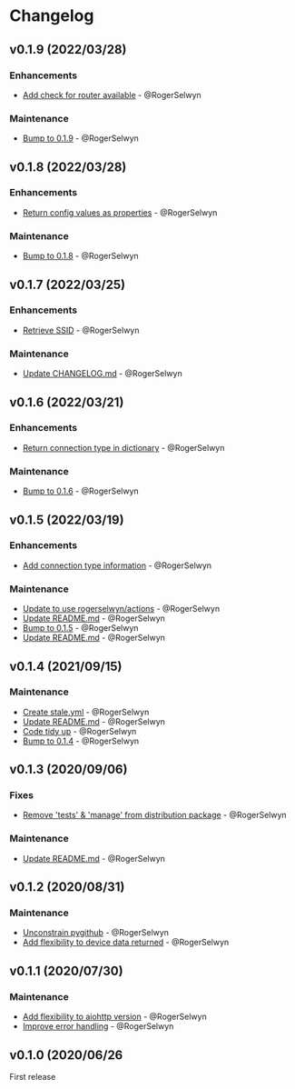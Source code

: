 # Changelog

## v0.1.9 (2022/03/28)
### Enhancements
- [Add check for router available](https://github.com/RogerSelwyn/skyq_hub/commit/4bf2e9d7151525f618b8416b8c57183f617a719c) - @RogerSelwyn

### Maintenance
- [Bump to 0.1.9](https://github.com/RogerSelwyn/skyq_hub/commit/0005cde484d65a7582146fd9024b9f7016835670) - @RogerSelwyn

## v0.1.8 (2022/03/28)
### Enhancements
- [Return config values as properties](https://github.com/RogerSelwyn/skyq_hub/commit/6bda1dd8ae49e3871bc2ad8ab294d3fe855728fc) - @RogerSelwyn

### Maintenance
- [Bump to 0.1.8](https://github.com/RogerSelwyn/skyq_hub/commit/fcf852863644a0b2b448a945b528723808e9422b) - @RogerSelwyn

## v0.1.7 (2022/03/25)
### Enhancements
- [Retrieve SSID](https://github.com/RogerSelwyn/skyq_hub/commit/4864c37db2f167e7a4fb026024becbf30299e3a6) - @RogerSelwyn
### Maintenance
- [Update CHANGELOG.md](https://github.com/RogerSelwyn/skyq_hub/commit/25cdd4a7910fe0bcc9000c53007e92cff02c6ee1) - @RogerSelwyn

## v0.1.6 (2022/03/21)
### Enhancements
- [Return connection type in dictionary](https://github.com/RogerSelwyn/skyq_hub/commit/d1f87a5c67335474e42f4c93e647891bb80b26cb) - @RogerSelwyn

### Maintenance
- [Bump to 0.1.6](https://github.com/RogerSelwyn/skyq_hub/commit/764a7ce4b27a8e0bc9045d4b383e8817b7598a14) - @RogerSelwyn

## v0.1.5 (2022/03/19)
### Enhancements
- [Add connection type information](https://github.com/RogerSelwyn/skyq_hub/commit/13a33fc04cd3541d0909e3fbb25289d0d51590b2) - @RogerSelwyn

### Maintenance
- [Update to use rogerselwyn/actions](https://github.com/RogerSelwyn/skyq_hub/commit/d4f7a918d986b56b8bc1a94647fb4057cd61292b) - @RogerSelwyn
- [Update README.md](https://github.com/RogerSelwyn/skyq_hub/commit/867b35e057d13050316dd3425137371073868648) - @RogerSelwyn
- [Bump to 0.1.5](https://github.com/RogerSelwyn/skyq_hub/commit/8007cc5c8d201d1608df5f8b4dd32793e5691d24) - @RogerSelwyn
- [Update README.md](https://github.com/RogerSelwyn/skyq_hub/commit/13a13f4a44949cbe1b5cefde05c80c9755ab34c5) - @RogerSelwyn

## v0.1.4 (2021/09/15)
### Maintenance
- [Create stale.yml](https://github.com/RogerSelwyn/skyq_hub/commit/1d31aaf56312f8a83d39e33137bb525005fb238e) - @RogerSelwyn
- [Update README.md](https://github.com/RogerSelwyn/skyq_hub/commit/e52d8bea9ebb8d6c26961332d1ee5f4773702b85) - @RogerSelwyn
- [Code tidy up](https://github.com/RogerSelwyn/skyq_hub/commit/e53eea29db5bc6965145928b71f9d54eb18182a7) - @RogerSelwyn
- [Bump to 0.1.4](https://github.com/RogerSelwyn/skyq_hub/commit/f0359f8ddb32387c0690f07657f1b73b2fc48c4c) - @RogerSelwyn

## v0.1.3 (2020/09/06)
### Fixes
- [Remove 'tests' & 'manage' from distribution package](https://github.com/RogerSelwyn/skyq_hub/commit/cdaf7526dbf8acbaa53227002ec2628d8645f19c) - @RogerSelwyn

### Maintenance
- [Update README.md](https://github.com/RogerSelwyn/skyq_hub/commit/6e508bce062095f97c3aa986cf04e3dbf37f4670) - @RogerSelwyn

## v0.1.2 (2020/08/31)
### Maintenance
- [Unconstrain pygithub](https://github.com/RogerSelwyn/skyq_hub/commit/9c45e6d6e2ad80f33d6afbe54dd6a9c3450eaa4b) - @RogerSelwyn
- [Add flexibility to device data returned](https://github.com/RogerSelwyn/skyq_hub/commit/d29121660bf6dac0533dc1d9804accc0ac20de16) - @RogerSelwyn

## v0.1.1 (2020/07/30)
### Maintenance
- [Add flexibility to aiohttp version](https://github.com/RogerSelwyn/skyq_hub/commit/2202398a0bd32b3dadc69b910e8be560a653cd1f) - @RogerSelwyn
- [Improve error handling](https://github.com/RogerSelwyn/skyq_hub/commit/09b43ba9263d87c622cdb381c5f7e42137f8bbc1) - @RogerSelwyn

## v0.1.0 (2020/06/26
First release
